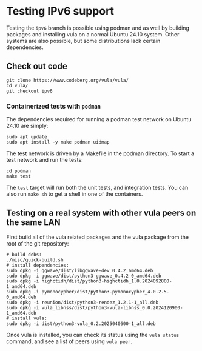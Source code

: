 Testing IPv6 support
====================

Testing the `ipv6` branch is possible using podman and as well by building
packages and installing vula on a normal Ubuntu 24.10 system. Other systems are
also possible, but some distributions lack certain dependencies.

## Check out code

```
git clone https://www.codeberg.org/vula/vula/
cd vula/
git checkout ipv6
```

### Containerized tests with `podman`

The dependencies required for running a podman test network on Ubuntu 24.10 are
simply:

```
sudo apt update
sudo apt install -y make podman uidmap
```

The test network is driven by a Makefile in the podman directory. To start a
test network and run the tests:

```
cd podman
make test
```

The `test` target will run both the unit tests, and integration tests. You can
also run `make sh` to get a shell in one of the containers.

## Testing on a real system with other vula peers on the same LAN

First build all of the vula related packages and the vula package from the root
of the git repository:
```
# build debs:
./misc/quick-build.sh
# install dependencies:
sudo dpkg -i ggwave/dist/libggwave-dev_0.4.2_amd64.deb
sudo dpkg -i ggwave/dist/python3-ggwave_0.4.2-0_amd64.deb
sudo dpkg -i highctidh/dist/python3-highctidh_1.0.2024092800-1_amd64.deb
sudo dpkg -i pymonocypher/dist/python3-pymonocypher_4.0.2.5-0_amd64.deb
sudo dpkg -i reunion/dist/python3-rendez_1.2.1-1_all.deb
sudo dpkg -i vula_libnss/dist/python3-vula-libnss_0.0.2024120900-1_amd64.deb
# install vula:
sudo dpkg -i dist/python3-vula_0.2.2025040600-1_all.deb
```

Once vula is installed, you can check its status using the `vula status`
command, and see a list of peers using `vula peer`.
